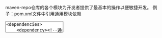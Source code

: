maven-repo仓库的各个模块为开发者提供了最基本的操作以便敏捷开发。
例子：pom.xml文件中引用通用模块依赖

<textarea>
<dependencies>
    <dependency><!--通用模块-->
        <groupId>github.bonapartedawn</groupId>
        <artifactId>common</artifactId>
        <version>1.0.1-RELEASE</version>
    </dependency>
</dependencies>
<!--仓库地址-->
<repositories>
    <repository>
        <id>github.bonapartedawn</id>
        <url>
	https://raw.githubusercontent.com/BonaparteDawn/maven-repo/master/releases
	</url>
    </repository>
</repositories>
<!--插件仓库地址-->
<pluginRepositories>
    <pluginRepository>
        <id>github.bonapartedawn</id>
        <url>
	https://raw.githubusercontent.com/BonaparteDawn/maven-repo/master/releases
        </url>
    </pluginRepository>
</pluginRepositories>
</textarea>
